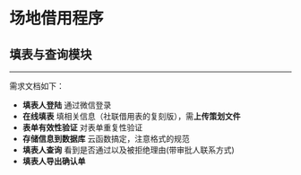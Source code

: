# 场地借用程序
## 填表与查询模块
---
需求文档如下：
* **填表人登陆**
通过微信登录
* **在线填表**
填相关信息（社联借用表的复刻版），需**上传策划文件**
* **表单有效性验证**
对表单重复性验证
* **存储信息到数据库**
云函数搞定，注意格式的规范
* **填表人查询**
看到是否通过以及被拒绝理由(带审批人联系方式)
* **填表人导出确认单**
